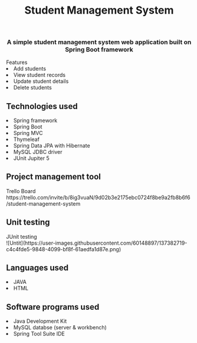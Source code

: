   <h1 align="center">Student Management System </h1>
  <br>
  <h3 align="center">A simple student management system web application built on Spring Boot framework</h3>
  Features
  <br>
  <ui>
  <li>Add students</li>
  <li>View student records</li>
  <li>Update student details</li>
  <li>Delete students</li>
  </ui>
  <h2>Technologies used</h2>
  <ui>
  <li>Spring framework</li>
  <li>Spring Boot</li>
  <li>Spring MVC</li>
  <li>Thymeleaf</li>
  <li>Spring Data JPA with Hibernate</li>
  <li>MySQL JDBC driver</li>
  <li>JUnit Jupiter 5</li>
  </ui>
  
  <h2>Project management tool</h2>
  Trello Board
  <br>
  https://trello.com/invite/b/8ig3vuaN/9d02b3e2175ebc0724f8be9a2fb8b6f6/student-management-system
  <br>
  
  <h2>Unit testing</h2>
  JUnit testing
  <br>
  ![Untit](https://user-images.githubusercontent.com/60148897/137382719-c4c4fde5-9848-4099-bf8f-61aedfa1d87e.png)
 
  <h2>Languages used</h2>
  <ui>
  <li>JAVA</li>
  <li>HTML</li>
  </ui>

  
  <h2>Software programs used</h2>
  <ui>
  <li>Java Development Kit</li>
  <li>MySQL databse (server & workbench)</li>
  <li>Spring Tool Suite IDE</li>
  </ui>




 


